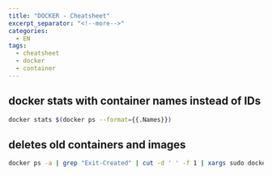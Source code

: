 ```yaml
---
title: "DOCKER - Cheatsheet"
excerpt_separator: "<!--more-->"
categories:
  - EN
tags:
  - cheatsheet
  - docker
  - container
---
```




## docker stats with container names instead of IDs

```bash
docker stats $(docker ps --format={{.Names}})
```

## deletes old containers  and images

```bash
docker ps -a | grep "Exit-Created" | cut -d ' ' -f 1 | xargs sudo docker rm; docker images | grep "<none>" | awk '{print $3}' | xargs sudo docker rmi
```



